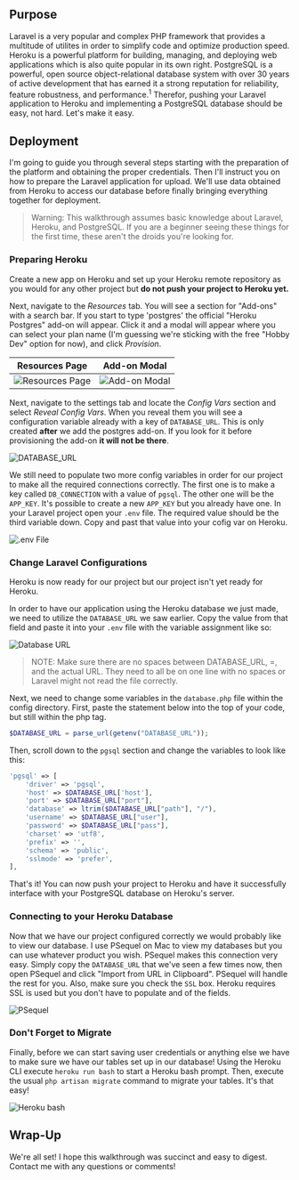 ## Purpose

Laravel is a very popular and complex PHP framework that provides a multitude of utilites in order to simplify code and optimize production speed. Heroku is a powerful platform for building, managing, and deploying web applications which is also quite popular in its own right. PostgreSQL is a powerful, open source object-relational database system with over 30 years of active development that has earned it a strong reputation for reliability, feature robustness, and performance.<sup>1</sup> Therefor, pushing your Laravel application to Heroku and implementing a PostgreSQL database should be easy, not hard. Let's make it easy.

## Deployment

I'm going to guide you through several steps starting with the preparation of the platform and obtaining the proper credentials. Then I'll instruct you on how to prepare the Laravel application for upload. We'll use data obtained from Heroku to access our database before finally bringing everything together for deployment.

> Warning: This walkthrough assumes basic knowledge about Laravel, Heroku, and PostgreSQL. If you are a beginner seeing these things for the first time, these aren't the droids you're looking for.

### Preparing Heroku

Create a new app on Heroku and set up your Heroku remote repository as you would for any other project but **do not push your project to Heroku yet.**

Next, navigate to the *Resources* tab. You will see a section for "Add-ons" with a search bar. If you start to type 'postgres' the official "Heroku Postgres" add-on will appear. Click it and a modal will appear where you can select your plan name (I'm guessing we're sticking with the free "Hobby Dev" option for now), and click *Provision*.

Resources Page             |  Add-on Modal
:-------------------------:|:-------------------------:
![Resources Page]("/_site/assets/laravel-deployment-example-resources.png")  |  ![Add-on Modal]("/_site/assets/laravel-deployment-example_·_Resources___Heroku.png")

Next, navigate to the settings tab and locate the *Config Vars* section and select *Reveal Config Vars*. When you reveal them you will see a configuration variable already with a key of `DATABASE_URL`. This is only created **after** we add the postgres add-on. If you look for it before provisioning the add-on **it will not be there**.

![DATABASE_URL]("/_site/assets/laravel-deployment-example_·_Settings___Heroku.png")

We still need to populate two more config variables in order for our project to make all the required connections correctly. The first one is to make a key called `DB_CONNECTION` with a value of `pgsql`. The other one will be the `APP_KEY`. It's possible to create a new `APP_KEY` but you already have one. In your Laravel project open your `.env` file. The required value should be the third variable down. Copy and past that value into your cofig var on Heroku.

![.env File]("/_site/assets/_env-laravel-deployment-example.png")

### Change Laravel Configurations

Heroku is now ready for our project but our project isn't yet ready for Heroku.

In order to have our application using the Heroku database we just made, we need to utilize the `DATABASE_URL` we saw earlier. Copy the value from that field and paste it into your `.env` file with the variable assignment like so:

![Database URL]("/_site/assets/_env-database_url-example.png")

> NOTE: Make sure there are no spaces between DATABASE_URL, =, and the actual URL. They need to all be on one line with no spaces or Laravel might not read the file correctly.

Next, we need to change some variables in the `database.php` file within the config directory. First, paste the statement below into the top of your code, but still within the php tag.

``` php
$DATABASE_URL = parse_url(getenv("DATABASE_URL"));
```

Then, scroll down to the `pgsql` section and change the variables to look like this:

``` php
'pgsql' => [
    'driver' => 'pgsql',
    'host' => $DATABASE_URL['host'],
    'port' => $DATABASE_URL["port"],
    'database' => ltrim($DATABASE_URL["path"], "/"),
    'username' => $DATABASE_URL["user"],
    'password' => $DATABASE_URL["pass"],
    'charset' => 'utf8',
    'prefix' => '',
    'schema' => 'public',
    'sslmode' => 'prefer',
],
```

That's it! You can now push your project to Heroku and have it successfully interface with your PostgreSQL database on Heroku's server.

### Connecting to your Heroku Database

Now that we have our project configured correctly we would probably like to view our database. I use PSequel on Mac to view my databases but you can use whatever product you wish. PSequel makes this connection very easy. Simply copy the `DATABASE_URL` that we've seen a few times now, then open PSequel and click "Import from URL in Clipboard". PSequel will handle the rest for you. Also, make sure you check the `SSL` box. Heroku requires SSL is used but you don't have to populate and of the fields.

![PSequel]("/_site/assets/PSequel_and_2018-07-12-Deploying-Laravel-5-Applications-to-Heroku_md_—___Desktop_Bootcamp_rcbrowder_github_io__posts.png")

### Don't Forget to Migrate

Finally, before we can start saving user credentials or anything else we have to make sure we have our tables set up in our database! Using the Heroku CLI execute `heroku run bash` to start a Heroku bash prompt. Then, execute the usual `php artisan migrate` command to migrate your tables. It's that easy!

![Heroku bash]("/_site/assets/laravel-deployment-example_—_node_◂_heroku_run_bash_—_90×44.png")

## Wrap-Up

We're all set! I hope this walkthrough was succinct and easy to digest. Contact me with any questions or comments!
